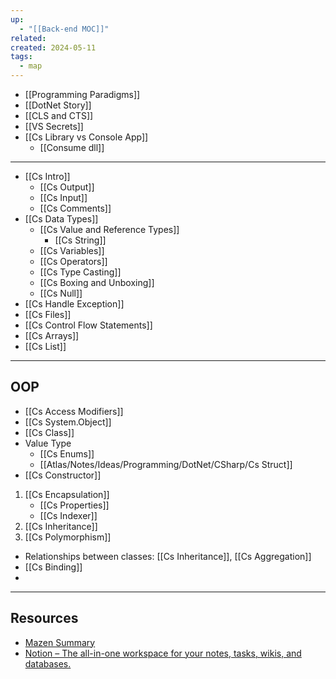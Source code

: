 ```yaml
---
up:
  - "[[Back-end MOC]]"
related: 
created: 2024-05-11
tags:
  - map
---
```

- [[Programming Paradigms]]
- [[DotNet Story]]
- [[CLS and CTS]]
- [[VS Secrets]]
- [[Cs Library vs Console App]]
	- [[Consume dll]]
---
- [[Cs Intro]]
	- [[Cs Output]]
	- [[Cs Input]]
	- [[Cs Comments]]
- [[Cs Data Types]]
	- [[Cs Value and Reference Types]]
		- [[Cs String]]
	- [[Cs Variables]]
	- [[Cs Operators]]
	- [[Cs Type Casting]]
	- [[Cs Boxing and Unboxing]]
	- [[Cs Null]]
- [[Cs Handle Exception]]
- [[Cs Files]]
- [[Cs Control Flow Statements]]
- [[Cs Arrays]]
- [[Cs List]]
---
## OOP
- [[Cs Access Modifiers]]
- [[Cs System.Object]]
- [[Cs Class]]
- Value Type
	- [[Cs Enums]]
	- [[Atlas/Notes/Ideas/Programming/DotNet/CSharp/Cs Struct]]
- [[Cs Constructor]]
1. [[Cs Encapsulation]] 
	- [[Cs Properties]]
	- [[Cs Indexer]]
2. [[Cs Inheritance]]
3. [[Cs Polymorphism]]
- Relationships between classes: [[Cs Inheritance]], [[Cs Aggregation]]
- [[Cs Binding]]
- 

---
## Resources
- [Mazen Summary](https://piquant-lark-b92.notion.site/C-_ITI-4cff65ced65e4138aa6ba093898884c3?pvs=4)
- [Notion – The all-in-one workspace for your notes, tasks, wikis, and databases.](https://peach-ground-f76.notion.site/Backend-NET-RoadMap-557ad50e54ba4ddba1f262801b2848f2)